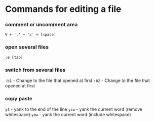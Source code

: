 # Commands for editing a file


### comment or uncomment area

`V + ',' + 'c' + [space]`

### open several files

`:e [tab]`

### switch from several files 

`:b1` - Change to the file that opened at first
`:b2` - Change to the file that opened at first

### copy paste

`y$` - yank to the end of the line
`yiw` - yank the current word (remove whitespace)
`yaw` - yank the current word (include whitespace)


